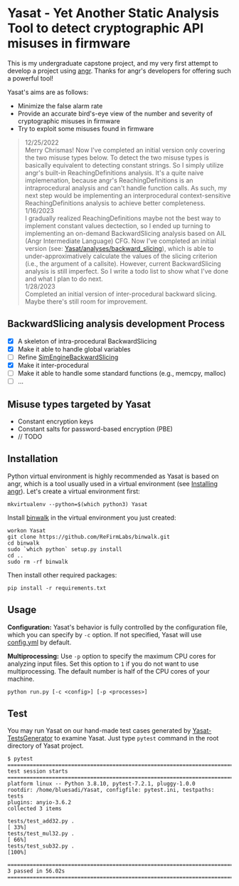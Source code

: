 # Yasat - Yet Another Static Analysis Tool to detect cryptographic API misuses in firmware

This is my undergraduate capstone project, and my very first attempt to develop a project using 
[angr](https://github.com/angr/angr). Thanks for angr's developers for offering such a powerful tool!

Yasat's aims are as follows:
- Minimize the false alarm rate
- Provide an accurate bird's-eye view of the number and severity of cryptographic misuses in firmware
- Try to exploit some misuses found in firmware

> 12/25/2022\
> Merry Chrismas! Now I've completed an initial version only covering the two misuse types below. To detect the two misuse types is basically equivalent to detecting constant strings. So I simply utilize angr's built-in ReachingDefinitions analysis. It's a quite naive implemenation, because angr's ReachingDefinitions is an intraprocedural analysis and can't handle function calls. As such, my next step would be implementing an interprocedural context-sensitive ReachingDefinitions analysis to achieve better completeness.\
> 1/16/2023\
> I gradually realized ReachingDefinitions maybe not the best way to implement constant values dectection, so I ended up turning to implementing an on-demand BackwardSlicing analysis based on AIL (Angr Intermediate Language) CFG. Now I've completed an initial version (see: [Yasat/analyses/backward_slicing](Yasat/analyses/backward_slicing)), which is able to under-approximatively calculate the values of the slicing criterion (i.e., the argument of a callsite). However, current BackwardSlicing analysis is still imperfect. So I write a todo list to show what I've done and what I plan to do next.\
> 1/28/2023\
> Completed an initial version of inter-procedural backward slicing. Maybe there's still room for improvement.

## BackwardSlicing analysis development Process
- [x] A skeleton of intra-procedural BackwardSlicing
- [x] Make it able to handle global variables
- [ ] Refine [SimEngineBackwardSlicing](Yasat/analyses/backward_slicing/engine_ail.py)
- [x] Make it inter-procedural
- [ ] Make it able to handle some standard functions (e.g., memcpy, malloc)
- [ ] ...

## Misuse types targeted by Yasat

- Constant encryption keys
- Constant salts for password-based encryption (PBE)
- // TODO

## Installation

Python virtual environment is highly recommended as Yasat is based on angr, which is a tool usually used in a virtual environment (see [Installing angr](https://docs.angr.io/introductory-errata/install)). Let's create a virtual environment first:

```
mkvirtualenv --python=$(which python3) Yasat
```

Install [binwalk](https://github.com/ReFirmLabs/binwalk) in the virtual environment you just created:
```
workon Yasat
git clone https://github.com/ReFirmLabs/binwalk.git
cd binwalk
sudo `which python` setup.py install
cd ..
sudo rm -rf binwalk
```

Then install other required packages:
```
pip install -r requirements.txt
```

## Usage

**Configuration:** Yasat's behavior is fully controlled by the configuration file, which you can specify by `-c` option. If not specified, Yasat will use [config.yml](config.yml) by default. 

**Multiprocessing:** Use `-p` option to specify the maximum CPU cores for analyzing input files. Set this option to `1` if you do not want to use multiprocessing. The default number is half of the CPU cores of your machine.
```
python run.py [-c <config>] [-p <processes>]
```

## Test

You may run Yasat on our hand-made test cases generated by [Yasat-TestsGenerator](Yasat-TestsGenerator) to examine Yasat. Just type `pytest` command in the root directory of Yasat project.
```
$ pytest
================================================================================================ test session starts =================================================================================================
platform linux -- Python 3.8.10, pytest-7.2.1, pluggy-1.0.0
rootdir: /home/bluesadi/Yasat, configfile: pytest.ini, testpaths: tests
plugins: anyio-3.6.2
collected 3 items                                                                                                                                                                                                    

tests/test_add32.py .                                                                                                                                                                                          [ 33%]
tests/test_mul32.py .                                                                                                                                                                                          [ 66%]
tests/test_sub32.py .                                                                                                                                                                                          [100%]

================================================================================================= 3 passed in 56.02s =================================================================================================
```